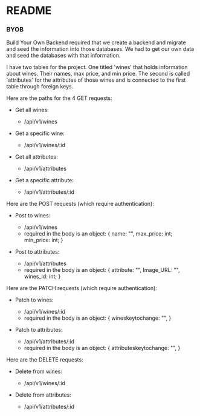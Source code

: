 # README

### BYOB

Build Your Own Backend required that we create a backend and migrate and seed the information into those databases. We had to get our own data and seed the databases with that information.

I have two tables for the project. One titled 'wines' that holds information about wines. Their names, max price, and min price. The second is called 'attributes' for the attributes of those wines and is connected to the first table through foreign keys.

Here are the paths for the 4 GET requests:

- Get all wines:
	- /api/v1/wines

- Get a specific wine:
	- /api/v1/wines/:id

- Get all attributes:
	- /api/v1/attributes

- Get a specific attribute:
	- /api/v1/attributes/:id

Here are the POST requests (which require authentication):

- Post to wines:
	- /api/v1/wines
	- required in the body is an object: {
	name: "",
	max_price: int;
	min_price: int;
	}

- Post to attributes:
	- /api/v1/attributes
	- required in the body is an object: {
	attribute: "",
	Image_URL: "",
	wines_id: int;
	}

Here are the PATCH requests (which require authentication):

- Patch to wines:
	- /api/v1/wines/:id
	- required in the body is an object: {
		wineskeytochange: "",
	  }

- Patch to attributes:
	- /api/v1/attributes/:id
	- required in the body is an object: {
		attributeskeytochange: "",
	  }

Here are the DELETE requests:

- Delete from wines:
	- /api/v1/wines/:id

- Delete from attributes:
	- /api/v1/attributes/:id


	
